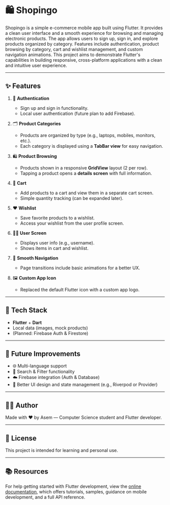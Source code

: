 # 🛍️ Shopingo

Shopingo is a simple e-commerce mobile app built using Flutter. It provides a clean user interface and a smooth experience for browsing and managing electronic products. The app allows users to sign up, sign in, and explore products organized by category. Features include authentication, product browsing by category, cart and wishlist management, and custom navigation animations. This project aims to demonstrate Flutter's capabilities in building responsive, cross-platform applications with a clean and intuitive user experience.

---

## ✨ Features

1. 🔐 **Authentication**
   - Sign up and sign in functionality.
   - Local user authentication (future plan to add Firebase).

2. 🗂️ **Product Categories**
   - Products are organized by type (e.g., laptops, mobiles, monitors, etc.).
   - Each category is displayed using a **TabBar view** for easy navigation.

3. 🛍️ **Product Browsing**
   - Products shown in a responsive **GridView** layout (2 per row).
   - Tapping a product opens a **details screen** with full information.

4. 🛒 **Cart**
   - Add products to a cart and view them in a separate cart screen.
   - Simple quantity tracking (can be expanded later).

5. ❤️ **Wishlist**
   - Save favorite products to a wishlist.
   - Access your wishlist from the user profile screen.

6. 🙍‍♂️ **User Screen**
   - Displays user info (e.g., username).
   - Shows items in cart and wishlist.

7. 🔁 **Smooth Navigation**
   - Page transitions include basic animations for a better UX.

8. 🖼️ **Custom App Icon**
   - Replaced the default Flutter icon with a custom app logo.

---

## 🧱 Tech Stack

- **Flutter** + **Dart**
- Local data (images, mock products)
- (Planned: Firebase Auth & Firestore)

---

## 🔮 Future Improvements

- 🌐 Multi-language support 
- 🔎 Search & Filter functionality 
- ☁️ Firebase integration (Auth & Database) 
- 🎨 Better UI design and state management (e.g., Riverpod or Provider)

---

## 👨‍💻 Author

Made with ❤️ by Asem — Computer Science student and Flutter developer.

---

## 📜 License

This project is intended for learning and personal use.

---

## 📚 Resources

For help getting started with Flutter development, view the 
[online documentation](https://docs.flutter.dev/), which offers tutorials,
samples, guidance on mobile development, and a full API reference.

